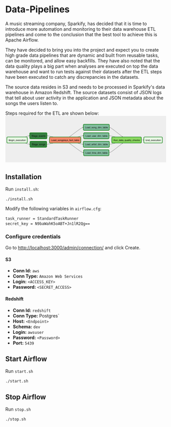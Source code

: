 # Data-Pipelines
A music streaming company, Sparkify, has decided that it is time to introduce more automation and monitoring to their data warehouse ETL pipelines and come to the conclusion that the best tool to achieve this is Apache Airflow.

They have decided to bring you into the project and expect you to create high grade data pipelines that are dynamic and built from reusable tasks, can be monitored, and allow easy backfills. They have also noted that the data quality plays a big part when analyses are executed on top the data warehouse and want to run tests against their datasets after the ETL steps have been executed to catch any discrepancies in the datasets.

The source data resides in S3 and needs to be processed in Sparkify's data warehouse in Amazon Redshift. The source datasets consist of JSON logs that tell about user activity in the application and JSON metadata about the songs the users listen to.

Steps required for the ETL are shown below:
![DAG](example-dag.png "DAG")

## Installation
Run `install.sh`:
```
./install.sh
```

Modify the following variables in `airflow.cfg`:
```
task_runner = StandardTaskRunner
secret_key = N9baWahK5oABT+Jn1lR2Qg==
```

### Configure credentials
Go to [http://localhost:3000/admin/connection/](http://localhost:3000/admin/connection/)
and click Create.

#### S3
- **Conn Id:** `aws`
- **Conn Type:** `Amazon Web Services`
- **Login:** `<ACCESS_KEY>`
- **Password:** `<SECRET_ACCESS>`

#### Redshift
- **Conn Id:** `redshift`
- **Conn Type:** Postgres`
- **Host:** `<Endpoint>`
- **Schema:** `dev`
- **Login:** `awsuser`
- **Password:** `<Password>`
- **Port:** `5439`


## Start Airflow
Run `start.sh`
```
./start.sh
```

## Stop Airflow
Run `stop.sh`
```
./stop.sh
```